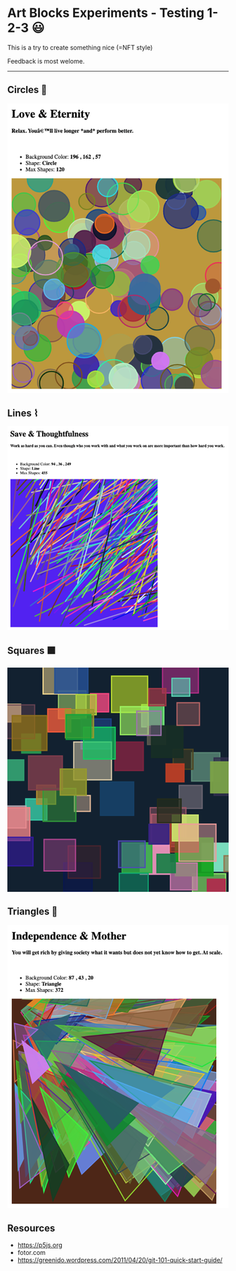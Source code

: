 # Art Blocks Experiments - Testing 1-2-3 😃

This is a try to create something nice (=NFT style)

Feedback is most welome.

-----
## Circles 🔴
<img src="images/cir-1.png"/>

## Lines ⌇
<img src="images/line-1.png"/> 

## Squares 🟪
<img src="images/sq-1.png"/> 

## Triangles 🔺
<img src="images/tri-1.png"/> 


## Resources
* https://p5js.org
* fotor.com
* https://greenido.wordpress.com/2011/04/20/git-101-quick-start-guide/

